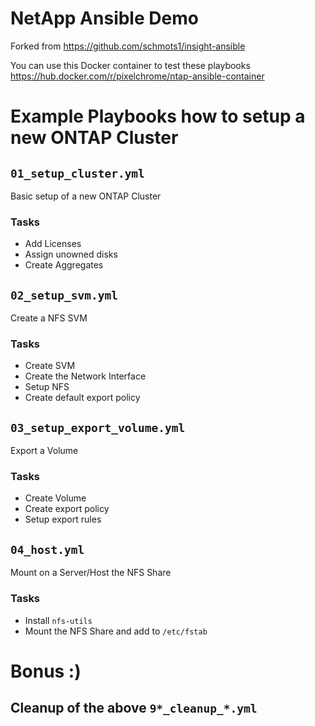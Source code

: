 # NetApp Ansible Demo

Forked from https://github.com/schmots1/insight-ansible

You can use this Docker container to test these playbooks https://hub.docker.com/r/pixelchrome/ntap-ansible-container

# Example Playbooks how to setup a new ONTAP Cluster

## `01_setup_cluster.yml`

Basic setup of a new ONTAP Cluster

### Tasks

* Add Licenses
* Assign unowned disks
* Create Aggregates

## `02_setup_svm.yml`

Create a NFS SVM

### Tasks

* Create SVM
* Create the Network Interface
* Setup NFS
* Create default export policy

## `03_setup_export_volume.yml`

Export a Volume

### Tasks

* Create Volume
* Create export policy
* Setup export rules

## `04_host.yml`

Mount on a Server/Host the NFS Share

### Tasks

* Install `nfs-utils`
* Mount the NFS Share and add to `/etc/fstab`

# Bonus :)

## Cleanup of the above `9*_cleanup_*.yml`
